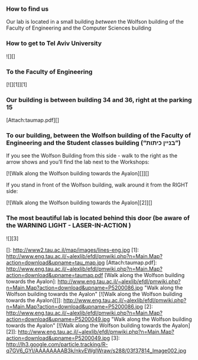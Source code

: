 ### How to find us

Our lab is located in a small building *between* the Wolfson building of
the Faculty of Engineering and the Computer Sciences building

### How to get to Tel Aviv University

![][]


### To the Faculty of Engineering


[![][1]][1]


### Our building is between building 34 and 36, right at the parking 15

[Attach:taumap.pdf][]


### To our building, between the Wolfson building of the Faculty of Engineering and the Student classes building (“בניין כיתות”)

If you see the Wolfson Building from this side - walk to the right as
the arrow shows and you’ll find the lab next to the Workshops:


[![Walk along the Wolfson building towards the Ayalon][]][]


If you stand in front of the Wolfson building, walk around it from the
RIGHT side:


[![Walk along the Wolfson building towards the Ayalon][2]][]


### The most beautiful lab is located behind this door (be aware of the WARNING LIGHT - LASER-IN-ACTION )


![][3]



  []: http://www2.tau.ac.il/map/images/lines-eng.jpg
  [1]: http://www.eng.tau.ac.il/~alexlib/efdl/pmwiki.php?n=Main.Map?action=download&upname=tau_map.jpg
  [Attach:taumap.pdf]: http://www.eng.tau.ac.il/~alexlib/efdl/pmwiki.php?n=Main.Map?action=download&upname=taumap.pdf
  [Walk along the Wolfson building towards the Ayalon]: http://www.eng.tau.ac.il/~alexlib/efdl/pmwiki.php?n=Main.Map?action=download&upname=P5200086.jpg
    "Walk along the Wolfson building towards the Ayalon"
  [![Walk along the Wolfson building towards the Ayalon][]]: http://www.eng.tau.ac.il/~alexlib/efdl/pmwiki.php?n=Main.Map?action=download&upname=P5200086.jpg
  [2]: http://www.eng.tau.ac.il/~alexlib/efdl/pmwiki.php?n=Main.Map?action=download&upname=P5200049.jpg
    "Walk along the Wolfson building towards the Ayalon"
  [![Walk along the Wolfson building towards the Ayalon][2]]: http://www.eng.tau.ac.il/~alexlib/efdl/pmwiki.php?n=Main.Map?action=download&upname=P5200049.jpg
  [3]: http://lh3.google.com/particle.tracking/R-q7GV6_GYI/AAAAAAAAB3k/nkvEWgIWraw/s288/03f37814_Image002.jpg
